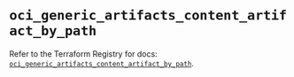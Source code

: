 # `oci_generic_artifacts_content_artifact_by_path`

Refer to the Terraform Registry for docs: [`oci_generic_artifacts_content_artifact_by_path`](https://registry.terraform.io/providers/oracle/oci/6.18.0/docs/resources/generic_artifacts_content_artifact_by_path).
